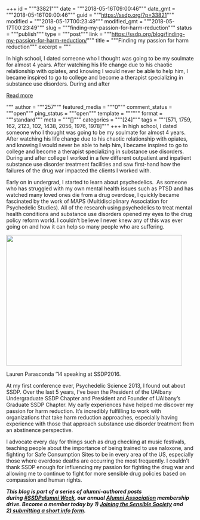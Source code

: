 +++
id = """33821"""
date = """2018-05-16T09:00:46"""
date_gmt = """2018-05-16T09:00:46"""
guid = """https://ssdp.org/?p=33821"""
modified = """2018-05-17T00:23:49"""
modified_gmt = """2018-05-17T00:23:49"""
slug = """finding-my-passion-for-harm-reduction"""
status = """publish"""
type = """post"""
link = """https://ssdp.org/blog/finding-my-passion-for-harm-reduction/"""
title = """Finding my passion for harm reduction"""
excerpt = """<p>In high school, I dated someone who I thought was going to be my soulmate for almost 4 years. After watching his life change due to his chaotic relationship with opiates, and knowing I would never be able to help him, I became inspired to go to college and become a therapist specializing in substance use disorders. During and after</p>
<div class="h10"></div>
<p><a class="more-link2 flat" href="https://ssdp.org/blog/finding-my-passion-for-harm-reduction/">Read more</a></p>
"""
author = """257"""
featured_media = """0"""
comment_status = """open"""
ping_status = """open"""
template = """"""
format = """standard"""
meta = """[]"""
categories = """[24]"""
tags = """[571, 1759, 162, 2123, 102, 1438, 2056, 1976, 1978]"""
+++
<span style="font-weight: 400;">In high school, I dated someone who I thought was going to be my soulmate for almost 4 years. After watching his life change due to his chaotic relationship with opiates, and knowing I would never be able to help him, I became inspired to go to college and become a therapist specializing in substance use disorders. During and after college I worked in a few different outpatient and inpatient substance use disorder treatment facilities and saw first-hand how the failures of the drug war impacted the clients I worked with.  </span>

<span style="font-weight: 400;">Early on in undergrad, I started to learn about psychedelics.  As someone who has struggled with my own mental health issues such as PTSD and has watched many loved ones die from a drug overdose, I quickly became fascinated by the work of MAPS (Multidisciplinary Association for Psychedelic Studies). All of the research using psychedelics to treat mental health conditions and substance use disorders opened my eyes to the drug policy reform world. I couldn’t believe I never knew any of this was ever going on and how it can help so many people who are suffering.  </span>

<div id="attachment_33823" style="width: 481px" class="wp-caption aligncenter"><img class=" wp-image-33823" src="https://ssdp.org/wp-content/uploads/2018/05/Screen-Shot-2018-05-16-at-4.37.10-PM.png" alt="" width="471" height="349" /><p class="wp-caption-text">Lauren Parasconda &#8217;14 speaking at SSDP2016.</p></div>

<span style="font-weight: 400;">At my first conference ever, Psychedelic Science 2013, I found out about SSDP. Over the last 5 years, I’ve been the President of the UAlbany Undergraduate SSDP Chapter and President and Founder of UAlbany’s Graduate SSDP Chapter. My early experiences have helped me discover my passion for harm reduction. It’s incredibly fulfilling to work with organizations that take harm reduction approaches, especially having experience with those that approach substance use disorder treatment from an abstinence perspective.  </span>

<span style="font-weight: 400;">I advocate every day for things such as drug checking at music festivals, teaching people about the importance of being trained to use naloxone, and fighting for Safe Consumption Sites to be in every area of the US, especially those where overdose deaths are occurring the most frequently. I couldn’t thank SSDP enough for influencing my passion for fighting the drug war and allowing me to continue to fight for more sensible drug policies based on compassion and human rights.</span>

<em><strong>This blog is part of a series of alumni-authored posts during <a href="https://ssdp.org/blog/its-ssdpalumni-week-2018/">#SSDPalumni Week</a>, our annual <a href="http://ssdp.org.alumni/">Alumni Association</a> membership drive. Become a member today by 1) <a href="https://ssdp.nationbuilder.com/alumni_supporter">Joining the Sensible Society</a> and 2)<a href="https://docs.google.com/a/ssdp.org/forms/d/e/1FAIpQLSc91xOTt1uLVJ7iWsZLTBgon-pWFG_5dVUssVSr5AFEgmuo_w/viewform"> submitting a short info form</a>. </strong></em>
